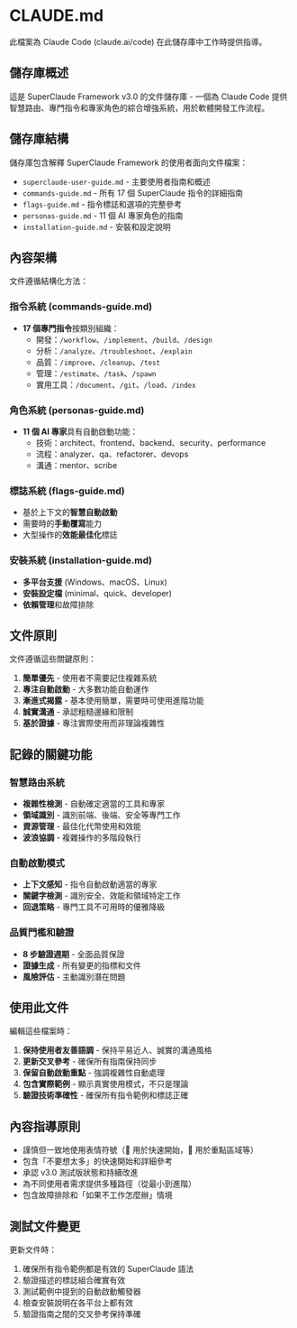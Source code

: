 # CLAUDE.md

此檔案為 Claude Code (claude.ai/code) 在此儲存庫中工作時提供指導。

## 儲存庫概述

這是 SuperClaude Framework v3.0 的文件儲存庫 - 一個為 Claude Code 提供智慧路由、專門指令和專家角色的綜合增強系統，用於軟體開發工作流程。

## 儲存庫結構

儲存庫包含解釋 SuperClaude Framework 的使用者面向文件檔案：

- `superclaude-user-guide.md` - 主要使用者指南和概述
- `commands-guide.md` - 所有 17 個 SuperClaude 指令的詳細指南
- `flags-guide.md` - 指令標誌和選項的完整參考
- `personas-guide.md` - 11 個 AI 專家角色的指南
- `installation-guide.md` - 安裝和設定說明

## 內容架構

文件遵循結構化方法：

### 指令系統 (commands-guide.md)
- **17 個專門指令**按類別組織：
  - 開發：`/workflow`、`/implement`、`/build`、`/design`
  - 分析：`/analyze`、`/troubleshoot`、`/explain`
  - 品質：`/improve`、`/cleanup`、`/test`
  - 管理：`/estimate`、`/task`、`/spawn`
  - 實用工具：`/document`、`/git`、`/load`、`/index`

### 角色系統 (personas-guide.md)
- **11 個 AI 專家**具有自動啟動功能：
  - 技術：architect、frontend、backend、security、performance
  - 流程：analyzer、qa、refactorer、devops
  - 溝通：mentor、scribe

### 標誌系統 (flags-guide.md)
- 基於上下文的**智慧自動啟動**
- 需要時的**手動覆寫**能力
- 大型操作的**效能最佳化**標誌

### 安裝系統 (installation-guide.md)
- **多平台支援** (Windows、macOS、Linux)
- **安裝設定檔** (minimal、quick、developer)
- **依賴管理**和故障排除

## 文件原則

文件遵循這些關鍵原則：

1. **簡單優先** - 使用者不需要記住複雜系統
2. **專注自動啟動** - 大多數功能自動運作
3. **漸進式揭露** - 基本使用簡單，需要時可使用進階功能
4. **誠實溝通** - 承認粗糙邊緣和限制
5. **基於證據** - 專注實際使用而非理論複雜性

## 記錄的關鍵功能

### 智慧路由系統
- **複雜性檢測** - 自動確定適當的工具和專家
- **領域識別** - 識別前端、後端、安全等專門工作
- **資源管理** - 最佳化代幣使用和效能
- **波浪協調** - 複雜操作的多階段執行

### 自動啟動模式
- **上下文感知** - 指令自動啟動適當的專家
- **關鍵字檢測** - 識別安全、效能和領域特定工作
- **回退策略** - 專門工具不可用時的優雅降級

### 品質門檻和驗證
- **8 步驗證週期** - 全面品質保證
- **證據生成** - 所有變更的指標和文件
- **風險評估** - 主動識別潛在問題

## 使用此文件

編輯這些檔案時：

1. **保持使用者友善語調** - 保持平易近人、誠實的溝通風格
2. **更新交叉參考** - 確保所有指南保持同步
3. **保留自動啟動重點** - 強調複雜性自動處理
4. **包含實際範例** - 顯示真實使用模式，不只是理論
5. **驗證技術準確性** - 確保所有指令範例和標誌正確

## 內容指導原則

- 謹慎但一致地使用表情符號（🚀 用於快速開始，🎯 用於重點區域等）
- 包含「不要想太多」的快速開始和詳細參考
- 承認 v3.0 測試版狀態和持續改進
- 為不同使用者需求提供多種路徑（從最小到進階）
- 包含故障排除和「如果不工作怎麼辦」情境

## 測試文件變更

更新文件時：
1. 確保所有指令範例都是有效的 SuperClaude 語法
2. 驗證描述的標誌組合確實有效
3. 測試範例中提到的自動啟動觸發器
4. 檢查安裝說明在各平台上都有效
5. 驗證指南之間的交叉參考保持準確